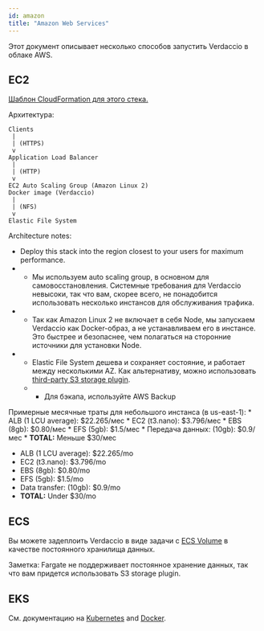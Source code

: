 ```yaml
---
id: amazon
title: "Amazon Web Services"
---
```


Этот документ описывает несколько способов запустить Verdaccio в облаке AWS.

## EC2

[Шаблон CloudFormation для этого стека.](https://github.com/verdaccio/verdaccio/blob/master/contrib/aws/cloudformation-ec2-efs.yaml)

Архитектура:

```
Clients
 |
 | (HTTPS)
 v
Application Load Balancer
 |
 | (HTTP)
 v
EC2 Auto Scaling Group (Amazon Linux 2)
Docker image (Verdaccio)
 |
 | (NFS)
 v
Elastic File System
```

Architecture notes:
* Deploy this stack into the region closest to your users for maximum performance.
* * Мы используем auto scaling group, в основном для самовосстановления. Системные требования для Verdaccio невысоки, так что вам, скорее всего, не понадобится использовать несколько инстансов для обслуживания трафика.
* * Так как Amazon Linux 2 не включает в себя Node, мы запускаем Verdaccio как Docker-образ, а не устанавливаем его в инстансе. Это быстрее и безопаснее, чем полагаться на сторонние источники для установки Node.
* * Elastic File System дешева и сохраняет состояние, и работает между несколькими AZ. Как альтернативу, можно использовать [third-party S3 storage plugin](https://github.com/remitly/verdaccio-s3-storage).
  * * Для бэкапа, используйте AWS Backup

Примерные месячные траты для небольшого инстанса (в us-east-1): * ALB (1 LCU average): $22.265/мес * EC2 (t3.nano): $3.796/мес * EBS (8gb): $0.80/мес * EFS (5gb): $1.5/мес * Передача данных: (10gb): $0.9/мес * **TOTAL:** Меньше $30/мес
* ALB (1 LCU average): $22.265/mo
* EC2 (t3.nano): $3.796/mo
* EBS (8gb): $0.80/mo
* EFS (5gb): $1.5/mo
* Data transfer: (10gb): $0.9/mo
* **TOTAL:** Under $30/mo

## ECS

Вы можете задеплоить Verdaccio в виде задачи с [ECS Volume](https://docs.aws.amazon.com/AmazonECS/latest/developerguide/using_data_volumes.html) в качестве постоянного хранилища данных.

Заметка: Fargate не поддерживает постоянное хранение данных, так что вам придется использовать S3 storage plugin.

## EKS

См. документацию на [Kubernetes](kubernetes) and [Docker](docker).

